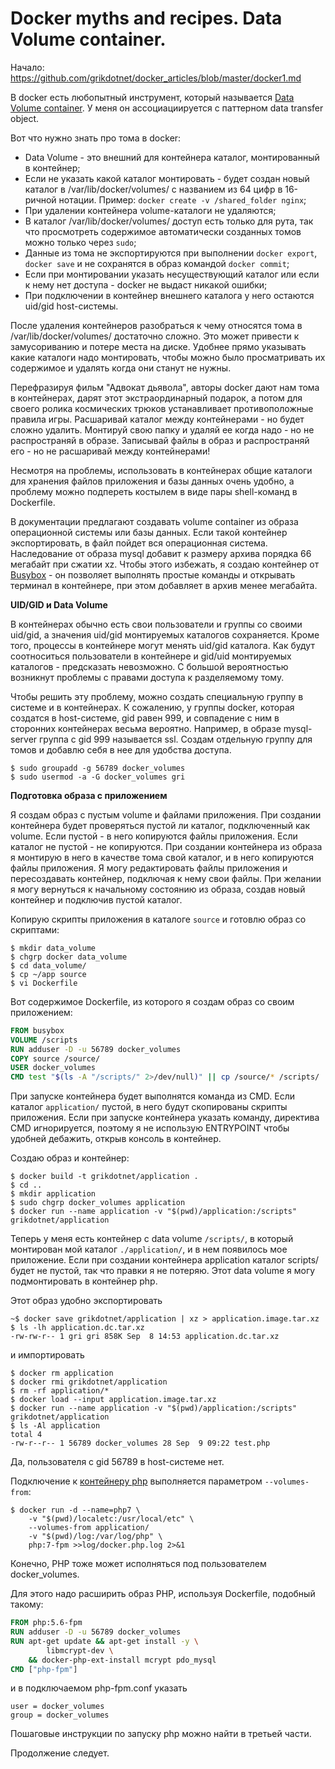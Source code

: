 Docker myths and recipes. Data Volume container.
========

Начало: https://github.com/grikdotnet/docker_articles/blob/master/docker1.md

В docker есть любопытный инструмент, который называется [Data Volume сontainer](https://docs.docker.com/userguide/dockervolumes/#creating-and-mounting-a-data-volume-container). 
У меня он ассоциациируется с паттерном data transfer object.

Вот что нужно знать про тома в docker:
* Data Volume - это внешний для контейнера каталог, монтированный в контейнер;
* Если не указать какой каталог монтировать - будет создан новый каталог в /var/lib/docker/volumes/ с названием из 64 цифр в 16-ричной нотации.
 Пример: `docker create -v /shared_folder nginx`;
* При удалении контейнера volume-каталоги не удаляются;
* В каталог /var/lib/docker/volumes/ доступ есть только для рута, так что просмотреть содержимое автоматически созданных томов можно только через `sudo`;
* Данные из тома не экспортируются при выполнении `docker export`, `docker save` и не сохранятся в образ командой `docker commit`;
* Если при монтировании указать несуществующий каталог или если к нему нет доступа - docker не выдаст никакой ошибки;
* При подключении в контейнер внешнего каталога у него остаются uid/gid host-системы.

После удаления контейнеров разобраться к чему относятся тома в /var/lib/docker/volumes/ достаточно сложно. Это может привести к замусориванию и потере места на диске. Удобнее прямо указывать какие каталоги надо монтировать, чтобы можно было просматривать их содержимое и удалять когда они станут не нужны.

Перефразируя фильм "Адвокат дьявола", авторы docker дают нам тома в контейнерах, дарят этот экстраординарный подарок, а потом для своего ролика космических трюков устанавливает противоположные правила игры.
Расшаривай каталог между контейнерами - но будет сложно удалить. Монтируй свою папку и удаляй ее когда надо - но не распространяй в образе. Записывай файлы в образ и распространяй его - но не расшаривай между контейнерами!

Несмотря на проблемы, использовать в контейнерах общие каталоги для хранения файлов приложения и базы данных очень удобно, а проблему можно подпереть костылем в виде пары shell-команд в Dockerfile.

В документации предлагают создавать volume container из образа операционной системы или базы данных.
Если такой контейнер экспортировать, в файл пойдет вся операционная система. Наследование от образа mysql добавит к размеру архива порядка 66 мегабайт при сжатии xz. Чтобы этого избежать, я создаю контейнер от [Busybox](https://hub.docker.com/r/library/busybox/) - он позволяет выполнять простые команды и открывать терминал в контейнере, при этом добавляет в архив менее мегабайта.


**UID/GID и Data Volume**

В контейнерах обычно есть свои пользователи и группы со своими uid/gid, а значения uid/gid монтируемых каталогов сохраняется. Кроме того, процессы в контейнере могут менять uid/gid каталога.
Как будут соотноситься пользователи в контейнере и gid/uid монтируемых каталогов - предсказать невозможно.
С большой вероятностью возникнут проблемы с правами доступа к разделяемому тому.

Чтобы решить эту проблему, можно создать специальную группу в системе и в контейнерах.
К сожалению, у группы docker, которая создатся в host-системе, gid равен 999, и совпадение с ним в сторонних контейнерах весьма вероятно.
Например, в образе mysql-server группа с gid 999 называется ssl.
Создам отдельную группу для томов и добавлю себя в нее для удобства доступа.

```console
$ sudo groupadd -g 56789 docker_volumes
$ sudo usermod -a -G docker_volumes gri
```


**Подготовка образа с приложением**

Я создам образ с пустым volume и файлами приложения. При создании контейнера будет проверяться пустой ли каталог, подключенный как volume.
Если пустой - в него копируются файлы приложения. Если каталог не пустой - не копируются.
При создании контейнера из образа я монтирую в него в качестве тома свой каталог, и в него копируются файлы приложения.
Я могу редактировать файлы приложения и пересоздавать контейнер, подключая к нему свои файлы.
При желании я могу вернуться к начальному состоянию из образа, создав новый контейнер и подключив пустой каталог.

Копирую скрипты приложения в каталоге `source` и готовлю образ со скриптами:
```console
$ mkdir data_volume
$ chgrp docker data_volume
$ cd data_volume/
$ cp ~/app source
$ vi Dockerfile
```

Вот содержимое Dockerfile, из которого я создам образ со своим приложением:
```Dockerfile
FROM busybox
VOLUME /scripts
RUN adduser -D -u 56789 docker_volumes
COPY source /source/
USER docker_volumes
CMD test "$(ls -A "/scripts/" 2>/dev/null)" || cp /source/* /scripts/
```
При запуске контейнера будет выполнятся команда из CMD. Если каталог `application/` пустой, в него будут скопированы скрипты приложения.
Если при запуске контейнера указать команду, директива CMD игнорируется, поэтому я не использую ENTRYPOINT чтобы удобней дебажить, открыв консоль в контейнер.

Создаю образ и контейнер:
```
$ docker build -t grikdotnet/application .
$ cd ..
$ mkdir application
$ sudo chgrp docker_volumes application
$ docker run --name application -v "$(pwd)/application:/scripts" grikdotnet/application
```
Теперь у меня есть контейнер с data volume `/scripts/`, в который монтирован мой каталог `./application/`, и в нем появилось мое приложение.
Если при создании контейнера application каталог scripts/ будет не пустой, так что правки я не потеряю.
Этот data volume я могу подмонтировать в контейнер php.


Этот образ удобно экспортировать
```
~$ docker save grikdotnet/application | xz > application.image.tar.xz
$ ls -lh application.dc.tar.xz
-rw-rw-r-- 1 gri gri 858K Sep  8 14:53 application.dc.tar.xz
```
и импортировать
```
$ docker rm application
$ docker rmi grikdotnet/application
$ rm -rf application/*
$ docker load --input application.image.tar.xz
$ docker run --name application -v "$(pwd)/application:/scripts" grikdotnet/application
$ ls -Al application
total 4
-rw-r--r-- 1 56789 docker_volumes 28 Sep  9 09:22 test.php
```
Да, пользователя с gid 56789 в host-системе нет.

Подключение к [контейнеру php](https://github.com/grikdotnet/docker_articles/blob/master/docker3.md) выполняется параметром `--volumes-from`:
```
$ docker run -d --name=php7 \
	-v "$(pwd)/localetc:/usr/local/etc" \
	--volumes-from application/
	-v "$(pwd)/log:/var/log/php" \
	php:7-fpm >>log/docker.php.log 2>&1
```
Конечно, PHP тоже может исполняться под пользователем docker_volumes.

Для этого надо расширить образ PHP, используя Dockerfile, подобный такому:
```Dockerfile
FROM php:5.6-fpm
RUN adduser -D -u 56789 docker_volumes
RUN apt-get update && apt-get install -y \
        libmcrypt-dev \
    && docker-php-ext-install mcrypt pdo_mysql
CMD ["php-fpm"]
```
и в подключаемом php-fpm.conf указать

	user = docker_volumes
	group = docker_volumes

Пошаговые инструкции по запуску php можно найти в третьей части.

Продолжение следует.